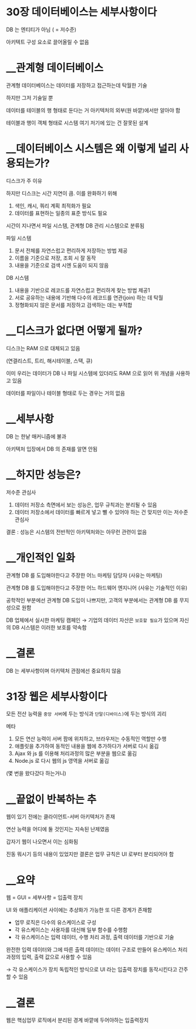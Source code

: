 # 30장 데이터베이스는 세부사항이다

DB 는 엔티티가 아님 ( = 저수준)

아키텍트 구성 요소로 끌어올릴 수 없음

# __관계형 데이터베이스

관계형 데이터베이스는 데이터를 저장하고 접근하는데 탁월한 기술

하지만 그저 기술일 뿐

데이터를 테이블의 행 형태로 둔다는 거 아키텍처의 외부(원 바깥)에서만 알아야 함

테이블과 행이 객체 형태로 시스템 여기 저기에 있는 건 잘못된 설계

# __데이터베이스 시스템은 왜 이렇게 널리 사용되는가?

디스크가 주 이유

하지만 디스크는 시간 지연이 큼. 이를 완화하기 위해

1.  색인, 캐시, 쿼리 계획 최적화가 필요
2. 데이터를 표현하는 일종의 표준 방식도 필요

시간이 지나면서 파일 시스템, 관계형 DB 관리 시스템으로 분류됨

파일 시스템

1. 문서 전체를 자연스럽고 편리하게 저장하는 방법 제공
2. 이름을 기준으로 저장, 조회 시 잘 동작
3. 내용을 기준으로 검색 시엔 도움이 되지 않음

DB 시스템

1. 내용을 기반으로 레코드를 자연스럽고 편리하게 찾는 방법 제공1 
2. 서로 공유하는 내용에 기반해 다수의 레코드를 연관(join) 하는 데 탁월
3. 정형화되지 않은 문서를 저장하고 검색하는 데는 부적합

# __디스크가 없다면 어떻게 될까?

디스크는 RAM 으로 대체되고 있음

(연결리스트, 트리, 해시테이블, 스택, 큐)

이미 우리는 데이터가 DB 나 파일 시스템에 있더라도 RAM 으로 읽어 위 개념을 사용하고 있음

데이터를 파일이나 테이블 형태로 두는 경우는 거의 없음

# __세부사항

DB 는 한낱 매커니즘에 불과

아키텍처 입장에서 DB 의 존재를 알면 안됨

# __하지만 성능은?

저수준 관심사

1. 데이터 저장소 측면에서 보는 성능은, 업무 규칙과는 분리될 수 있음
2. 데이터 저장소에서 데이터를 빠르게 넣고 뺄 수 있어야 하는 건 맞지만 이는 저수준 관심사

결론 : 성능은 시스템의 전반적인 아키텍처와는 아무런 관련이 없음

# __개인적인 일화

관계형 DB 를 도입해야한다고 주장한 어느 마케팅 담당자 (사유는 마케팅)

관계형 DB 를 도입해야한다고 주장한 어느 하드웨어 엔지니어 (사유는 기술적인 이유)

공학적인 부분에선 관계형 DB 도입이 나쁘지만, 고객의 부분에서는 관계형 DB 를 무지성으로 원함

DB 업체에서 실시한 마케팅 캠페인
→ 기업의 데이터 자산은 `보호할 필요`가 있으며 자신의 DB 시스템은 이러한 보호를 약속함

# __결론

DB 는 세부사항이며 아키텍처 관점에선 중요하지 않음

# 31장 웹은 세부사항이다

모든 전산 능력을 `중앙 서버`에 두는 방식과 `단말(디바이스)`에 두는 방식의 괴리

메타

1. 모든 연산 능력이 서버 팜에 위치하고, 브라우저는 수동적인 역할만 수행
2. 애플릿을 추가하여 동적인 내용을 웹에 추가하다가 서버로 다시 옮김
3. Ajax 와 js 를 이용해 처리과정의 많은 부분을 웹으로 옮김
4. Node.js 로 다시 웹의 js 영역을 서버로 옮김

(몇 번을 왔다갔다 하는거니)

# __끝없이 반복하는 추

웹이 있기 전에는 클라이언트-서버 아키텍처가 존재

연산 능력을 어디에 둘 것인지는 지속된 난제였음

갑자기 웹이 나오면서 이는 심화됨

진동 뭐시기 등의 내용이 있었지만 결론은 업무 규칙은 UI 로부터 분리되어야 함

# __요약

웹 = GUI = 세부사항 = 입출력 장치

UI 와 애플리케이션 사이에는 추상화가 가능한 또 다른 경계가 존재함

- 업무 로직은 다수의 유스케이스로 구성
- 각 유스케이스는 사용자를 대신해 일부 함수를 수행함
- 각 유스케이스는 입력 데이터, 수행 처리 과정, 출력 데이터를 기반으로 기술

완전한 입력 데이터와 그에 따른 출력 데이터는 데이터 구조로 만들어 
유스케이스 처리 과정의 입력, 출력 값으로 사용할 수 있음

→ 각 유스케이스가 장치 독립적인 방식으로 UI 라는 입출력 장치를 동작시킨다고 간주할 수 있음

# __결론

웹은 핵심업무 로직에서 분리된 경계 바깥에 두어야하는 입출력장치
